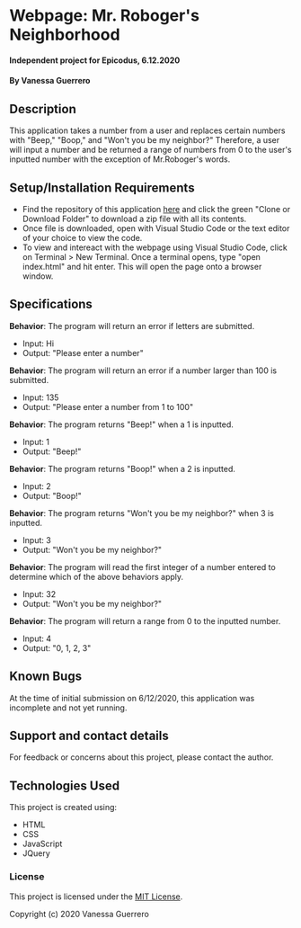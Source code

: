 # Webpage: Mr. Roboger's Neighborhood

#### Independent project for Epicodus, 6.12.2020

#### By Vanessa Guerrero

## Description

This application takes a number from a user and replaces certain numbers with "Beep," "Boop," and "Won't you be my neighbor?" Therefore, a user will input a number and be returned a range of numbers from 0 to the user's inputted number with the exception of Mr.Roboger's words.

## Setup/Installation Requirements

* Find the repository of this application [here](https://github.com/vguer/MrRobogersNeighborhood.git) and click the green "Clone or Download Folder" to download a zip file with all its contents.
* Once file is downloaded, open with Visual Studio Code or the text editor of your choice to view the code.
* To view and intereact with the webpage using Visual Studio Code, click on Terminal > New Terminal. Once a terminal opens, type "open index.html" and hit enter. This will open the page onto a browser window.


## Specifications

**Behavior**: The program will return an error if letters are submitted.
  * Input: Hi
  * Output: "Please enter a number"

**Behavior**: The program will return an error if a number larger than 100 is submitted.
  * Input: 135
  * Output: "Please enter a number from 1 to 100"

**Behavior**: The program returns "Beep!" when a 1 is inputted.
  * Input: 1
  * Output: "Beep!"

**Behavior**: The program returns "Boop!" when a 2 is inputted.
  * Input: 2
  * Output: "Boop!"

**Behavior**: The program returns "Won't you be my neighbor?" when 3 is inputted.
  * Input: 3
  * Output: "Won't you be my neighbor?"

**Behavior**: The program will read the first integer of a number entered to determine which of the above behaviors apply.
  * Input: 32
  * Output: "Won't you be my neighbor?"

**Behavior**: The program will return a range from 0 to the inputted number.
  * Input: 4
  * Output: "0, 1, 2, 3"


## Known Bugs

At the time of initial submission on 6/12/2020, this application was incomplete and not yet running.

## Support and contact details

For feedback or concerns about this project, please contact the author.

## Technologies Used

This project is created using:
* HTML
* CSS
* JavaScript
* JQuery

### License

This project is licensed under the [MIT License](https://opensource.org/licenses/MIT).

Copyright (c) 2020 Vanessa Guerrero 